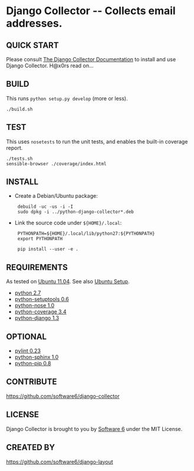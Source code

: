 Django Collector -- Collects email addresses.
===

## QUICK START

Please consult [The Django Collector
Documentation](http://django-collector.rtfd.org) to install and use
Django Collector. H@x0rs read on...

## BUILD

This runs `python setup.py develop` (more or less).

    ./build.sh

## TEST

This uses `nosetests` to run the unit tests, and enables the built-in
coverage report.

    ./tests.sh
    sensible-browser ./coverage/index.html

## INSTALL

 * Create a Debian/Ubuntu package:

        debuild -uc -us -i -I
        sudo dpkg -i ../python-django-collector*.deb

 * Link the source code under `${HOME}/.local`:

        PYTHONPATH=${HOME}/.local/lib/python27:${PYTHONPATH}
        export PYTHONPATH

        pip install --user -e .

## REQUIREMENTS

As tested on [Ubuntu 11.04](http://ubuntu.com/). See also [Ubuntu
Setup](https://github.com/software6/ubuntu-setup).

 * [python 2.7](http://www.python.org/)
 * [python-setuptools 0.6](http://packages.python.org/distribute/)
 * [python-nose 1.0](http://code.google.com/p/python-nose/)
 * [python-coverage 3.4](http://nedbatchelder.com/code/coverage/)
 * [python-django 1.3](http://www.djangoproject.com/)

## OPTIONAL

 * [pylint 0.23](http://www.logilab.org/project/pylint)
 * [python-sphinx 1.0](http://sphinx.pocoo.org/)
 * [python-pip 0.8](http://www.pip-installer.org/)

## CONTRIBUTE

https://github.com/software6/django-collector

## LICENSE

Django Collector is brought to you by [Software
6](http://software6.net/) under the MIT License.

## CREATED BY

https://github.com/software6/django-layout
